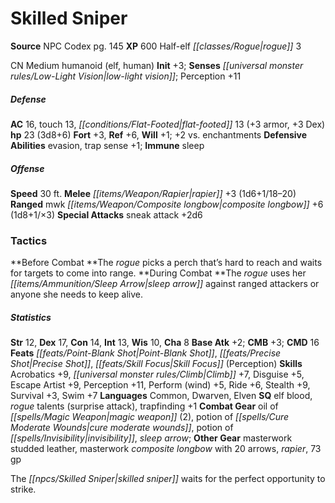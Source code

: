 ﻿---
cssclass: [monsters]
title1: Skilled Sniper
title2: Skilled Sniper
CR: 2
sources:
- name: NPC Codex
  page: 145
  link: http://paizo.com/products/btpy8v3a?Pathfinder-Roleplaying-Game-NPC-Codex
XP: 600
race: Half-elf
classes:
- rogue 3
alignment: CN
size: Medium
type: humanoid
subtypes:
- elf
- human
initiative:
  bonus: 3
senses:
  low-light vision: true
AC:
  AC: 16
  touch: 13
  flat_footed: 13
  components:
    armor: 3
    dex: 3
HP:
  HP: 23
  long: 3d8+6
saves:
  fort: 3
  ref: 6
  will: 1
  other: +2 vs. enchantments
defensive_abilities:
- evasion
- trap sense +1
immunities:
- sleep
speeds:
  base: 30
attacks:
  melee:
  - - text: rapier +3 (1d6+1/18-20)
      entries:
      - - damage: 1d6+1
          crit_range: 18-20
      attack: rapier
      bonus:
      - 3
  ranged:
  - - text: mwk composite longbow +6 (1d8+1/×3)
      entries:
      - - damage: 1d8+1
          crit_multiplier: 3
      attack: mwk composite longbow
      bonus:
      - 6
  special:
  - sneak attack +2d6
tactics:
  Before Combat: The rogue picks a perch that's hard to reach and waits for targets
    to come into range.
  During Combat: The rogue uses her sleep arrow against ranged attackers or anyone
    she needs to keep alive.
ability_scores:
  STR: 12
  DEX: 17
  CON: 14
  INT: 13
  WIS: 10
  CHA: 8
BAB: 2
CMB: 3
CMD: 16
feats:
- name: Point-Blank Shot
- name: Precise Shot
- name: Skill Focus (Perception)
skills:
  Acrobatics: 9
  Climb: 7
  Disguise: 5
  Escape Artist: 9
  Perception: 11
  Perform (wind): 5
  Ride: 6
  Stealth: 9
  Survival: 3
  Swim: 7
languages:
- Common
- Dwarven
- Elven
special_qualities:
- elf blood
- rogue talents (surprise attack)
- trapfinding +1
gear:
  combat:
  - oil of magic weapon (2)
  - potion of cure moderate wounds
  - potion of invisibility
  - sleep arrow
  other:
  - masterwork studded leather
  - masterwork composite longbow with 20 arrows
  - rapier
  - 73 gp
desc_long: The skilled sniper waits for the perfect opportunity to strike.

---

# Skilled Sniper

**Source** NPC Codex pg. 145
**XP** 600
Half-elf _[[classes/Rogue|rogue]]_ 3

CN Medium humanoid (elf, human)
**Init** +3; **Senses** _[[universal monster rules/Low-Light Vision|low-light vision]]_; Perception +11

##### Defense

**AC** 16, touch 13, _[[conditions/Flat-Footed|flat-footed]]_ 13 (+3 armor, +3 Dex)
**hp** 23 (3d8+6)
**Fort** +3, **Ref** +6, **Will** +1; +2 vs. enchantments
**Defensive Abilities** evasion, trap sense +1; **Immune** sleep

##### Offense
**Speed** 30 ft.
**Melee** _[[items/Weapon/Rapier|rapier]]_ +3 (1d6+1/18–20)
**Ranged** mwk _[[items/Weapon/Composite longbow|composite longbow]]_ +6 (1d8+1/×3)
**Special Attacks** sneak attack +2d6

### Tactics

**Before Combat **The _rogue_ picks a perch that’s hard to reach and waits for targets to come into range.
**During Combat **The _rogue_ uses her _[[items/Ammunition/Sleep Arrow|sleep arrow]]_ against ranged attackers or anyone she needs to keep alive.

##### Statistics
**Str** 12, **Dex** 17, **Con** 14, **Int** 13, **Wis** 10, **Cha** 8
**Base Atk** +2; **CMB** +3; **CMD** 16
**Feats** _[[feats/Point-Blank Shot|Point-Blank Shot]]_, _[[feats/Precise Shot|Precise Shot]]_, _[[feats/Skill Focus|Skill Focus]]_ (Perception)
**Skills** Acrobatics +9, _[[universal monster rules/Climb|Climb]]_ +7, Disguise +5, Escape Artist +9, Perception +11, Perform (wind) +5, Ride +6, Stealth +9, Survival +3, Swim +7
**Languages** Common, Dwarven, Elven
**SQ** elf blood, _rogue_ talents (surprise attack), trapfinding +1
**Combat Gear** oil of _[[spells/Magic Weapon|magic weapon]]_ (2), potion of _[[spells/Cure Moderate Wounds|cure moderate wounds]]_, potion of _[[spells/Invisibility|invisibility]]_, _sleep arrow_; **Other Gear** masterwork studded leather, masterwork _composite longbow_ with 20 arrows, _rapier_, 73 gp

The _[[npcs/Skilled Sniper|skilled sniper]]_ waits for the perfect opportunity to strike.